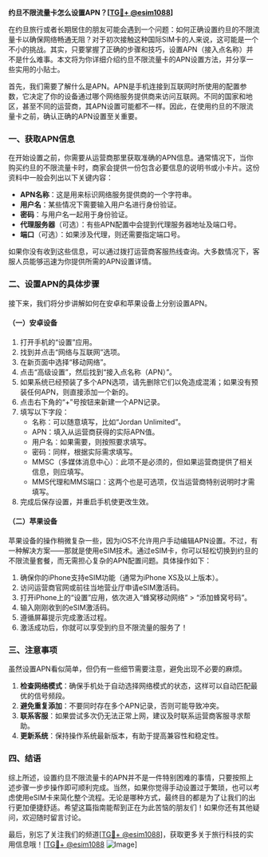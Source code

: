 **约旦不限流量卡怎么设置APN？[[TG💪+ @esim1088](https://t.me/s/esim1088)]**

在约旦旅行或者长期居住的朋友可能会遇到一个问题：如何正确设置约旦的不限流量卡以确保网络畅通无阻？对于初次接触这种国际SIM卡的人来说，这可能是一个不小的挑战。其实，只要掌握了正确的步骤和技巧，设置APN（接入点名称）并不是什么难事。本文将为你详细介绍约旦不限流量卡的APN设置方法，并分享一些实用的小贴士。

首先，我们需要了解什么是APN。APN是手机连接到互联网时所使用的配置参数，它决定了你的设备通过哪个网络服务提供商来访问互联网。不同的国家和地区，甚至不同的运营商，其APN设置可能都不一样。因此，在使用约旦的不限流量卡之前，确认正确的APN设置至关重要。

### 一、获取APN信息

在开始设置之前，你需要从运营商那里获取准确的APN信息。通常情况下，当你购买约旦的不限流量卡时，商家会提供一份包含必要信息的说明书或小卡片。这份资料中一般会列出以下关键内容：

- **APN名称**：这是用来标识网络服务提供商的一个字符串。
- **用户名**：某些情况下需要输入用户名进行身份验证。
- **密码**：与用户名一起用于身份验证。
- **代理服务器**（可选）：有些APN配置中会提到代理服务器地址及端口号。
- **端口**（可选）：如果涉及代理，则还需要指定端口号。

如果你没有收到这些信息，可以通过拨打运营商客服热线查询。大多数情况下，客服人员能够迅速为你提供所需的APN设置详情。

### 二、设置APN的具体步骤

接下来，我们将分步讲解如何在安卓和苹果设备上分别设置APN。

#### （一）安卓设备

1. 打开手机的“设置”应用。
2. 找到并点击“网络与互联网”选项。
3. 在新页面中选择“移动网络”。
4. 点击“高级设置”，然后找到“接入点名称（APN）”。
5. 如果系统已经预装了多个APN选项，请先删除它们以免造成混淆；如果没有预装任何APN，则直接添加一个新的。
6. 点击右下角的“+”号按钮来新建一个APN记录。
7. 填写以下字段：
   - 名称：可以随意填写，比如“Jordan Unlimited”。
   - APN：填入从运营商获得的实际APN值。
   - 用户名：如果需要，则按照要求填写。
   - 密码：同样，根据实际需求填写。
   - MMSC（多媒体消息中心）：此项不是必须的，但如果运营商提供了相关信息，则应填写。
   - MMS代理和MMS端口：这两个也是可选项，仅当运营商特别说明时才需填写。
8. 完成后保存设置，并重启手机使更改生效。

#### （二）苹果设备

苹果设备的操作稍微复杂一些，因为iOS不允许用户手动编辑APN设置。不过，有一种解决方案——那就是使用eSIM技术。通过eSIM卡，你可以轻松切换到约旦的不限流量套餐，而无需担心复杂的APN配置问题。具体操作如下：

1. 确保你的iPhone支持eSIM功能（通常为iPhone XS及以上版本）。
2. 访问运营商官网或前往当地营业厅申请eSIM激活码。
3. 打开iPhone上的“设置”应用，依次进入“蜂窝移动网络” > “添加蜂窝号码”。
4. 输入刚刚收到的eSIM激活码。
5. 遵循屏幕提示完成激活过程。
6. 激活成功后，你就可以享受到约旦不限流量的服务了！

### 三、注意事项

虽然设置APN看似简单，但仍有一些细节需要注意，避免出现不必要的麻烦。

1. **检查网络模式**：确保手机处于自动选择网络模式的状态，这样可以自动匹配最优的信号频段。
2. **避免重复添加**：不要同时存在多个APN记录，否则可能导致冲突。
3. **联系客服**：如果尝试多次仍无法正常上网，建议及时联系运营商客服寻求帮助。
4. **更新系统**：保持操作系统最新版本，有助于提高兼容性和稳定性。

### 四、结语

综上所述，设置约旦不限流量卡的APN并不是一件特别困难的事情，只要按照上述步骤一步步操作即可顺利完成。当然，如果你觉得手动设置过于繁琐，也可以考虑使用eSIM卡来简化整个流程。无论是哪种方式，最终目的都是为了让我们的出行更加便捷舒适。希望这篇指南能帮到正在为此苦恼的朋友们！如果你还有其他疑问，欢迎随时留言讨论。

最后，别忘了关注我们的频道[[TG💪+ @esim1088](https://t.me/s/esim1088)]，获取更多关于旅行科技的实用信息哦！[[TG💪+ @esim1088](https://t.me/s/esim1088) ![Image](https://i.postimg.cc/4NQfJmqS/Snipaste-2025-05-13-00-14-12.png)]
